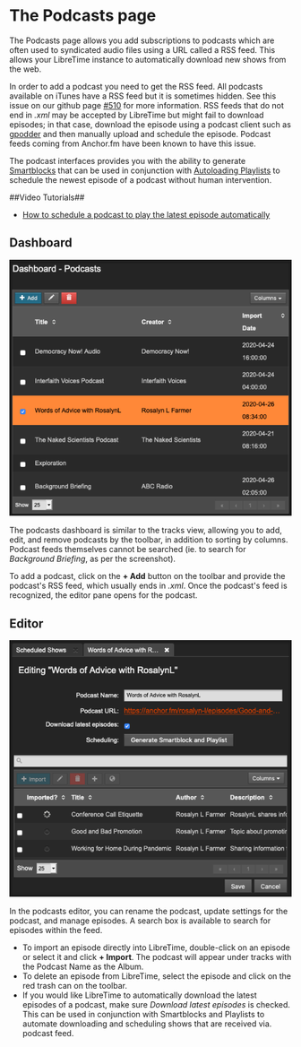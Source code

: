 # The Podcasts page

The Podcasts page allows you add subscriptions to podcasts which are often used to syndicated audio files using a URL called a RSS feed. This allows your LibreTime instance to automatically download new shows from the web.

In order to add a podcast you need to get the RSS feed. All podcasts available on iTunes have a RSS feed but it is sometimes hidden. See this issue on our github page [#510](https://github.com/LibreTime/libretime/issues/510) for more information. RSS feeds that do not end in *.xml* may be accepted by LibreTime but might fail to download episodes; in that case, download the episode using a podcast client such as [gpodder](https://gpodder.github.io/) and then manually upload and schedule the episode. Podcast feeds coming from Anchor.fm have been known to have this issue.

The podcast interfaces provides you with the ability to generate [Smartblocks](../smartblocks) that can be used in conjunction with [Autoloading Playlists](../calendar/#autoloading-playlist) to schedule the newest episode of a podcast without human intervention.

##Video Tutorials##
- [How to schedule a podcast to play the latest episode automatically](https://www.youtube.com/watch?v=g-4UcD8qvR8)

Dashboard
----------------------

![](img/Podcasts_Dashboard.png)

The podcasts dashboard is similar to the tracks view, allowing you to add, edit, and remove
podcasts by the toolbar, in addition to sorting by columns. Podcast feeds themselves cannot be searched (ie. to
  search for _Background Briefing_, as per the screenshot).

To add a podcast, click on the **+ Add** button on the toolbar and provide the podcast's RSS feed, which usually ends in *.xml*.
Once the podcast's feed is recognized, the editor pane opens for the podcast.

Editor
-------------------

![](img/Podcasts_Editor.png)

In the podcasts editor, you can rename the podcast, update settings for the podcast, and manage episodes.
A search box is available to search for episodes within the feed.

- To import an episode directly into LibreTime, double-click on an episode or select it and click **+ Import**. The podcast will appear under tracks with the Podcast Name as the Album.
- To delete an episode from LibreTime, select the episode and click on the red trash can on the toolbar.
- If you would like LibreTime to automatically download the latest episodes of a podcast, make sure *Download latest episodes* is checked. This can be used in conjunction with Smartblocks and Playlists to automate downloading and scheduling shows that are received via. podcast feed.
